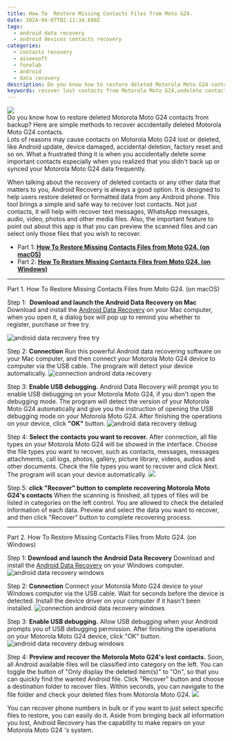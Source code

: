 ```yaml
---
title: How To  Restore Missing Contacts Files from Moto G24.
date: 2024-04-07T02:11:34.640Z
tags: 
  - android data recovery
  - android devices contacts recovery
categories: 
  - contacts recovery
  - aiseesoft
  - fonelab
  - android
  - data recovery
description: Do you know how to restore deleted Motorola Moto G24 contacts from backup? Here are simple methods to recover accidentally deleted Motorola Moto G24 contacts.
keywords: recover lost contacts from Motorola Moto G24,undelete contacts from Moto G24,Motorola contacts recovery,unerase contacts,restore deleted phone number on Moto G24,retrieve wiped phone number Motorola Moto G24,restore contacts when deleted in Motorola,Moto G24 contacts recovery,how do i recover contacts on Motorola Moto G24,extract contacts from water damaged phone Motorola,lost all contacts in Moto G24 again,how to recover contacts on Motorola
---
```


<img src="https://img0mobiles.techidaily.com/images/best-assets/devices/motorola/motorola-moto-g24/4.jpg" class="atpl-imgstyle"  />

<div class="atpl-content atpl-for-fonelab-android recover-contacts">

<div class="atpl-post-description-part-1">
Do you know how to restore deleted Motorola Moto G24 contacts from backup? Here are simple methods to recover accidentally deleted Motorola Moto G24 contacts.
</div>




<div class="atpl-post-description-part-2">
<div class="tpl-content-sub-paragraph-question">
  Lots of reasons may cause contacts on Motorola Moto G24 lost or deleted, like Android update, device damaged, accidental deletion, factory reset and so on. What a frustrated thing it is when you accidentally delete some important contacts especially when you realized that you didn't back up or synced your Motorola Moto G24 data frequently.
</div>

</div>

<div class="atpl-post-description-part-3">
<div class="tpl-content-sub-paragraph-content">
  <p>
    When talking about the recovery of deleted contacts or any other data that matters to you, Android Recovery is always a good option. It is designed to help users restore deleted or formatted data from any Android phone. This tool brings a simple and safe way to recover lost contacts. Not just contacts, it will help with recover text messages, WhatsApp messages, audio, video, photos and other media files. Also, the important feature to point out about this app is that you can preview the scanned files and can select only those files that you wish to recover.
  </p>
</div>
</div>


<ul>
  <li>Part 1: <strong><a href="#p1"> How To  Restore Missing Contacts Files from Moto G24.  (on macOS)</a></strong></li>
  <li>Part 2: <strong><a href="#p2"> How To  Restore Missing Contacts Files from Moto G24.  (on Windows)</a></strong></li>
</ul>




<!-- Part 1 -->
<a id="p1" name="p1" ></a><hr>

<div>
  <span class="atpl-step-part-style">Part 1. How To  Restore Missing Contacts Files from Moto G24. (on macOS)</span>
</div>  

<span class="atpl-stepstyle-a"><span>Step 1: </span></span> <strong>Download and launch the Android Data Recovery on Mac</strong>
Download and install the <a href="https://tools.techidaily.com/aiseesoft-android-data-recovery/" >Android Data Recovery</a> on your Mac computer, when you open it, a dialog box will pop up to remind you whether to register, purchase or free try.

<img src="https://tools.techidaily.com/images/apps/aiseesoft/android-data-recovery/mac-free-try.png" class="atpl-imgstyle" alt="android data recovery free try" />

<span class="atpl-stepstyle-a"><span>Step 2: </span></span> <strong>Connection</strong>
Run this powerful Android data recovering software on your Mac computer, and then connect your Motorola Moto G24 device to computer via the USB cable. The program will detect your device automatically.
<img src="https://tools.techidaily.com/images/apps/aiseesoft/android-data-recovery/mac-connection-interface.jpg" class="atpl-imgstyle" alt="connection android data recovery" />

<span class="atpl-stepstyle-a"><span>Step 3: </span></span> <strong>Enable USB debugging.</strong>
Android Data Recovery will prompt you to enable USB debugging on your Motorola Moto G24, if you don't open the debugging mode. The program will detect the version of your Motorola Moto G24 automatically and give you the instruction of opening the USB debugging mode on your Motorola Moto G24. After finishing the operations on your device, click <strong>"OK"</strong> button.
<img src="https://tools.techidaily.com/images/apps/aiseesoft/android-data-recovery/mac-android-usb-debug.jpg"  class="atpl-imgstyle" alt="android data recovery debug" />

<span class="atpl-stepstyle-a"><span>Step 4: </span></span> <strong>Select the contacts you want to recover.</strong>
After connection, all file types on your Motorola Moto G24 will be showed in the interface. Choose the file types you want to recover, such as contacts, messages, messages attachments, call logs, photos, gallery, picture library, videos, audios and other documents. Check the file types you want to recover and click Next. The program will scan your device automatically.
<img src="https://tools.techidaily.com/images/apps/aiseesoft/android-data-recovery/mac-choose-type-contacts.jpg" class="atpl-imgstyle"  />

<span class="atpl-stepstyle-a"><span>Step 5: </span></span> <strong>click "Recover" button to  complete recovering Motorola Moto G24's contacts</strong>
When the scanning is finished, all types of files will be listed in categories on the left control. You are allowed to check the detailed information of each data. Preview and select the data you want to recover, and then click "Recover" button to complete recovering process.


<a id="p2" name="p2"></a><hr>

<!-- Part 2 -->
<div>
  <span class="atpl-step-part-style">Part 2. How To  Restore Missing Contacts Files from Moto G24. (on Windows)</span>
</div>

<span class="atpl-stepstyle-a"><span>Step 1: </span></span> <strong>Download and launch the Android Data Recovery</strong>
Download and install the <a href="https://tools.techidaily.com/aiseesoft-android-data-recovery/" >Android Data Recovery</a> on your Windows computer.
<img src="https://tools.techidaily.com/images/apps/aiseesoft/android-data-recovery/win-start-interface.png"  class="atpl-imgstyle" alt="android data recovery windows" />

<span class="atpl-stepstyle-a"><span>Step 2: </span></span> <strong>Connection</strong>
Connect your Motorola Moto G24 device to your Windows computer via the USB cable. Wait for seconds before the device is detected. Install the device driver on your computer if it hasn't been installed.
<img src="https://tools.techidaily.com/images/apps/aiseesoft/android-data-recovery/win-connection-interface.png" class="atpl-imgstyle" alt="connection android data recovery windows" />

<span class="atpl-stepstyle-a"><span>Step 3: </span></span> <strong>Enable USB debugging.</strong>
Allow USB debugging when your Android prompts you of USB debugging permission. After finishing the operations on your Motorola Moto G24 device, click "OK" button.
<img src="https://tools.techidaily.com/images/apps/aiseesoft/android-data-recovery/win-android-usb-debug.png" class="atpl-imgstyle" alt="android data recovery debug windows" />

<span class="atpl-stepstyle-a"><span>Step 4: </span></span> <strong>Preview and recover the Motorola Moto G24's lost contacts.</strong>
Soon, all Android available files will be classified into category on the left. You can toggle the button of "Only display the deleted item(s)" to "On", so that you can quickly find the wanted Android file. Click "Recover" button and choose a destination folder to recover files. Within seconds, you can navigate to the file folder and check your deleted files from Motorola Moto G24.
<img src="https://tools.techidaily.com/images/apps/aiseesoft/android-data-recovery/win-recover-contacts.jpg" class="atpl-imgstyle"  />

<div class="atpl-post-description-part-4">
<div class="tpl-content-sub-paragraph-normal">
    <p>
        You can recover phone numbers in bulk or if you want to just select specific files to restore, you can easily do it. Aside from bringing back all information you lost, Android Recovery has the capability to make repairs on your Motorola Moto G24 's system.
    </p>
</div>
</div>

<ins class="adsbygoogle"
     style="display:block"
     data-ad-client="ca-pub-7571918770474297"
     data-ad-slot="8358498916"
     data-ad-format="auto"
     data-full-width-responsive="true"></ins>



</div>